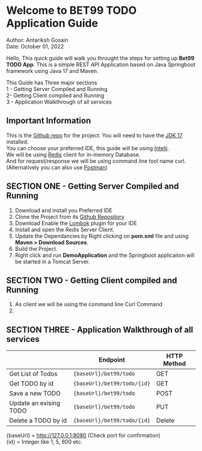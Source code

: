 # Welcome to BET99 TODO Application Guide
Author: Antariksh Gosain  
Date: October 01, 2022

Hello, This quick guide will walk you throught the steps for setting up  **Bet99 TODO App**. This is a simple REST API Application based on Java Springboot framework using Java 17 and Maven.

This Guide has Three major sections  
1 - Getting Server Compiled and Running  
2- Getting Client compiled and Running  
3 - Application Walkthrough of all services  

## Important Information

This is the [Github repo](https://github.com/antariksh39/bet99demo) for the project.
You will need to have the [JDK 17](https://www.techspot.com/downloads/7440-java-se-17.html) installed.  
You can choose your preferred IDE, this guide will be using [Intelij](https://www.jetbrains.com/idea/download/#section=windows).  
We will be using [Redis](https://redis.io/download/) client for in-memory Database.  
And for request/response we will be using command line tool name curl.
(Alternatively you can also use [Postman](https://www.postman.com/downloads/))  


## SECTION ONE - Getting Server Compiled and Running

1. Download and install you Preferred IDE
2. Clone the Project from its [Github Repository](https://github.com/antariksh39/bet99demo)
3. Download Enable the [Lombok](https://projectlombok.org/) plugin for your IDE
4. Install and open the Redis Server Client.
5. Update the Dependancies by Right clicking on **pom.xml** file and using **Maven > Download Sources**.
6. Build the Project.
7. Right click and run **DemoApplication** and the Springboot applicaiton will be started in a Tomcat Server.


## SECTION TWO - Getting Client compiled and Running  

1. As client we will be using the command line Curl Command
2. 

## SECTION THREE - Application Walkthrough of all services  

|                |Endpoint                          |HTTP Method|
|----------------|-------------------------------|-----------------------------|
|Get List of Todos|`{baseUrl}/bet99/todo` |GET |
|Get TODO by id|`{baseUrl}/bet99/todo/{id}` |GET|
|Save a new TODO|`{baseUrl}/bet99/todo` |POST|
|Update an exising TODO|`{baseUrl}/bet99/todo` |PUT|
|Delete a TODO by id|`{baseUrl}/bet99/todo/{id}` |Delete|

{baseUrl} = http://127.0.0.1:8080 (Check port for confirmation)  
{id} = Integer like 1, 5, 800 etc.
